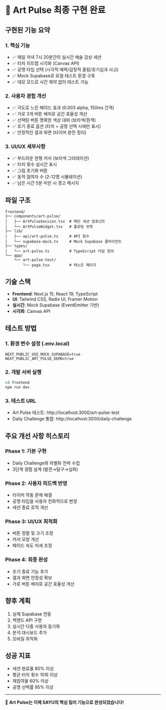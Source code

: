 # 🎨 Art Pulse 최종 구현 완료

## 구현된 기능 요약

### 1. **핵심 기능**
- ✅ 매일 저녁 7시 20분간의 실시간 예술 감상 세션
- ✅ 터치 히트맵 시각화 (Canvas API)
- ✅ 공명 타입 선택 (시각적 매력/감정적 울림/호기심과 사고)
- ✅ Mock Supabase로 로컬 테스트 환경 구축
- ✅ 데모 모드로 시간 제약 없이 테스트 가능

### 2. **사용자 경험 개선**
- ✅ 극도로 느린 페이드 효과 (0.003 alpha, 150ms 간격)
- ✅ 가로 3개 버튼 배치로 공간 효율성 개선
- ✅ 선택된 버튼 명확한 색상 대비 (보라색/흰색)
- ✅ 조기 종료 옵션 (터치 + 공명 선택 시에만 표시)
- ✅ 안정적인 결과 화면 (타이머 완전 정리)

### 3. **UI/UX 세부사항**
- ✅ 부드러운 원형 커서 (보라색 그라데이션)
- ✅ 터치 횟수 실시간 표시
- ✅ 그림 초기화 버튼
- ✅ 동적 참여자 수 (2-12명 시뮬레이션)
- ✅ 남은 시간 5분 미만 시 경고 메시지

## 파일 구조

```
frontend/
├── components/art-pulse/
│   ├── ArtPulseSession.tsx  # 메인 세션 컴포넌트
│   └── ArtPulseWidget.tsx   # 플로팅 위젯
├── lib/
│   ├── api/art-pulse.ts     # API 함수
│   └── supabase-mock.ts     # Mock Supabase 클라이언트
├── types/
│   └── art-pulse.ts         # TypeScript 타입 정의
└── app/
    └── art-pulse-test/
        └── page.tsx         # 테스트 페이지

```

## 기술 스택
- **Frontend**: Next.js 15, React 19, TypeScript
- **UI**: Tailwind CSS, Radix UI, Framer Motion
- **실시간**: Mock Supabase (EventEmitter 기반)
- **시각화**: Canvas API

## 테스트 방법

### 1. 환경 변수 설정 (.env.local)
```env
NEXT_PUBLIC_USE_MOCK_SUPABASE=true
NEXT_PUBLIC_ART_PULSE_DEMO=true
```

### 2. 개발 서버 실행
```bash
cd frontend
npm run dev
```

### 3. 테스트 URL
- Art Pulse 테스트: http://localhost:3000/art-pulse-test
- Daily Challenge 통합: http://localhost:3000/daily-challenge

## 주요 개선 사항 히스토리

### Phase 1: 기본 구현
- Daily Challenge와 차별화 전략 수립
- 3단계 경험 설계 (발견→탐구→심화)

### Phase 2: 사용자 피드백 반영
- 타이머 작동 문제 해결
- 공명 타입을 사용자 친화적으로 변경
- 세션 종료 로직 개선

### Phase 3: UI/UX 최적화
- 버튼 정렬 및 크기 조정
- 커서 모양 개선
- 페이드 속도 미세 조정

### Phase 4: 최종 완성
- 조기 종료 기능 추가
- 결과 화면 안정성 확보
- 가로 버튼 배치로 공간 효율성 개선

## 향후 계획
1. 실제 Supabase 연동
2. 백엔드 API 구현
3. 실시간 다중 사용자 동기화
4. 분석 대시보드 추가
5. 모바일 최적화

## 성공 지표
- 세션 완료율 80% 이상
- 평균 터치 횟수 10회 이상
- 재참여율 60% 이상
- 공명 선택률 95% 이상

---

🎉 **Art Pulse는 이제 SAYU의 핵심 킬러 기능으로 완성되었습니다!**